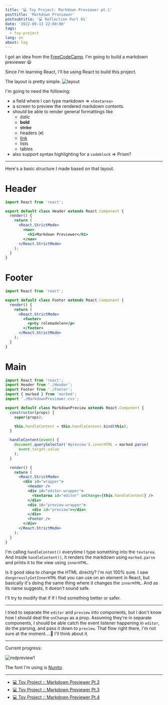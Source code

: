```yaml
---
title: '💻 Toy Project: Markdown Previewer pt.1'
posttitle: 'Markdown Previewer'
postsubtitle: '💻 Reflection Part 01'
date: '2022-09-13 22:00:00'
tags:
  - toy-project
lang: en
about: log
---
```


I got an idea from the [FreeCodeCamp](https://www.freecodecamp.org/learn/front-end-development-libraries/front-end-development-libraries-projects/build-a-markdown-previewer). I'm going to build a markdown previewer 😃

Since I'm learning React, I'll be using React to build this project.

The layout is pretty simple.
![layout](/images/posts/markdown-previewer/mdpreview-layout.jpeg)

I'm going to need the following:

- a field where I can type markdown => `<textarea>`
- a screen to preview the rendered markdown contents.
- should be able to render general formattings like
  - _italic_
  - **bold**
  - ~~strike~~
  - headers (`#`)
  - [link](#)
  - lists
  - tables
- also support syntax highlighting for a `codeblock` => Prism?

---

Here's a basic structure I made based on that layout.

# Header

```jsx
import React from 'react';

export default class Header extends React.Component {
  render() {
    return (
      <React.StrictMode>
        <nav>
          <h1>Markdown Previewer</h1>
        </nav>
      </React.StrictMode>
    );
  }
}
```

# Footer

```jsx
import React from 'react';

export default class Footer extends React.Component {
  render() {
    return (
      <React.StrictMode>
        <footer>
          <p>by rolemadelen</p>
        </footer>
      </React.StrictMode>
    );
  }
}
```

# Main

```jsx
import React from 'react';
import Header from './Header';
import Footer from './Footer';
import { marked } from 'marked';
import './MarkdownPreviewer.css';

export default class MarkdownPreview extends React.Component {
  constructor(props) {
    super(props);

    this.handleContent = this.handleContent.bind(this);
  }

  handleContent(event) {
    document.querySelector('#preview').innerHTML = marked.parse(
      event.target.value
    );
  }

  render() {
    return (
      <React.StrictMode>
        <div id="wrapper">
          <Header />
          <div id="editor-wrapper">
            <textarea id="editor" onChange={this.handleContent} />
          </div>
          <div id="preview-wrapper">
            <div id="preview"></div>
          </div>
          <Footer />
        </div>
      </React.StrictMode>
    );
  }
}
```

I'm calling `handleContent()` everytime I type something into the `textarea`. And inside `handleContent()`, it renders the markdown using `marked.parse` and prints it to the view using `innerHTML`.

Is it good idea to change the HTML directly? I'm not 100% sure. I saw `dangerouslySetInnerHTML` that you can use on an element in React, but basically it's doing the same thing where it changes the `innerHTML`. And as its name suggests, it doesn't sound safe.

I'll try to modify that if If I find something better or safer.

---

I tried to separate the `editor` and `preview` into components, but I don't know how I should deal the `onChange` as a prop. Assuming they're in separate components, I should be able catch the event listener happening in `editor`, do the parsing, and pass it down to `preview`. That flow right there, I'm not sure at the moment....🥲 I'll think about it.

---

Current progress:

![mdpreview1](/images/posts/markdown-previewer/mdpreview-1.jpg)

The font I'm using is [Nunito](https://fonts.google.com/specimen/Nunito).

---

- [💻 Toy Project :: Markdown Previewer Pt.2](./markdown-previewer-2)
- [💻 Toy Project :: Markdown Previewer Pt.3](./markdown-previewer-3)
- [💻 Toy Project :: Markdown Previewer Pt.4](./markdown-previewer-4)
